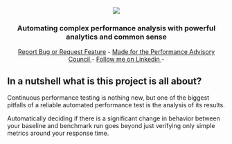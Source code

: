 <!-- LOGO -->
<p align="center">
  <img src="https://github.com/JoeyHendricks/QuickPotato/blob/master/images/banner-wide-with-text.jpg"/>
</p>

<!-- TAG LINE -->
<h3 align="center">Automating complex performance analysis with powerful analytics and common sense</h3>
<p align="center">
    <a href="https://github.com/JoeyHendricks/automated-performance-test-result-analysis/issues">Report Bug or Request Feature</a> -
    <a href="https://events.tricentis.com/pac/home">Made for the Performance Advisory Council </a> -
    <a href="https://www.linkedin.com/in/joey-hendricks/">Follow me on Linkedin </a> -
</p>

## In a nutshell what is this project is all about?

Continuous performance testing is nothing new, but one of the biggest pitfalls of a reliable automated performance 
test is the analysis of its results. 

Automatically deciding if there is a significant change in behavior between your baseline and benchmark run goes 
beyond just verifying only simple metrics around your response time.